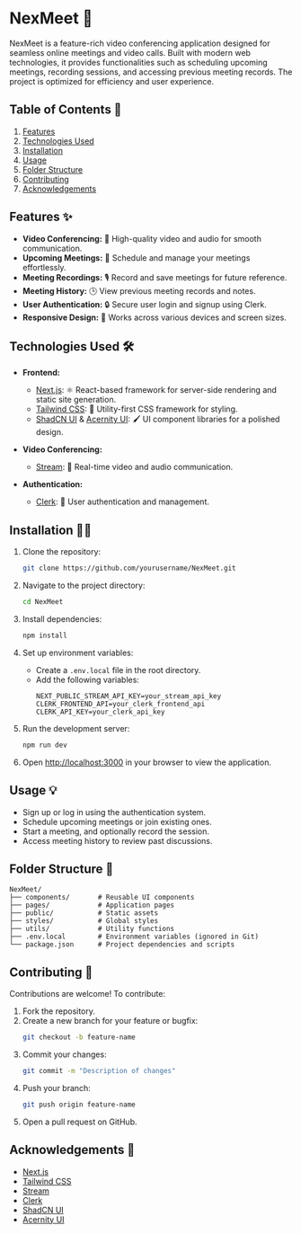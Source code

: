 # NexMeet 🚀

NexMeet is a feature-rich video conferencing application designed for seamless online meetings and video calls. Built with modern web technologies, it provides functionalities such as scheduling upcoming meetings, recording sessions, and accessing previous meeting records. The project is optimized for efficiency and user experience.

## Table of Contents 📖

1. [Features](#features)
2. [Technologies Used](#technologies-used)
3. [Installation](#installation)
4. [Usage](#usage)
5. [Folder Structure](#folder-structure)
6. [Contributing](#contributing)
7. [Acknowledgements](#acknowledgements)

## Features ✨

- **Video Conferencing:** 🎥 High-quality video and audio for smooth communication.
- **Upcoming Meetings:** 📅 Schedule and manage your meetings effortlessly.
- **Meeting Recordings:** 🎙️ Record and save meetings for future reference.
- **Meeting History:** 🕒 View previous meeting records and notes.
- **User Authentication:** 🔒 Secure user login and signup using Clerk.
- **Responsive Design:** 📱 Works across various devices and screen sizes.

## Technologies Used 🛠️

- **Frontend:**
  - [Next.js](https://nextjs.org/): ⚛️ React-based framework for server-side rendering and static site generation.
  - [Tailwind CSS](https://tailwindcss.com/): 🎨 Utility-first CSS framework for styling.
  - [ShadCN UI](https://shadcn.dev/) & [Acernity UI](https://acernityui.com/): 🖌️ UI component libraries for a polished design.

- **Video Conferencing:**
  - [Stream](https://getstream.io/): 📡 Real-time video and audio communication.

- **Authentication:**
  - [Clerk](https://clerk.dev/): 🔐 User authentication and management.

## Installation 🧑‍💻

1. Clone the repository:
   ```bash
   git clone https://github.com/yourusername/NexMeet.git
   ```

2. Navigate to the project directory:
   ```bash
   cd NexMeet
   ```

3. Install dependencies:
   ```bash
   npm install
   ```

4. Set up environment variables:
   - Create a `.env.local` file in the root directory.
   - Add the following variables:
     ```env
     NEXT_PUBLIC_STREAM_API_KEY=your_stream_api_key
     CLERK_FRONTEND_API=your_clerk_frontend_api
     CLERK_API_KEY=your_clerk_api_key
     ```

5. Run the development server:
   ```bash
   npm run dev
   ```

6. Open [http://localhost:3000](http://localhost:3000) in your browser to view the application.

## Usage 💡

- Sign up or log in using the authentication system.
- Schedule upcoming meetings or join existing ones.
- Start a meeting, and optionally record the session.
- Access meeting history to review past discussions.

## Folder Structure 📂

```
NexMeet/
├── components/       # Reusable UI components
├── pages/            # Application pages
├── public/           # Static assets
├── styles/           # Global styles
├── utils/            # Utility functions
├── .env.local        # Environment variables (ignored in Git)
└── package.json      # Project dependencies and scripts
```

## Contributing 🤝

Contributions are welcome! To contribute:

1. Fork the repository.
2. Create a new branch for your feature or bugfix:
   ```bash
   git checkout -b feature-name
   ```
3. Commit your changes:
   ```bash
   git commit -m "Description of changes"
   ```
4. Push your branch:
   ```bash
   git push origin feature-name
   ```
5. Open a pull request on GitHub.

## Acknowledgements 🙌

- [Next.js](https://nextjs.org/)
- [Tailwind CSS](https://tailwindcss.com/)
- [Stream](https://getstream.io/)
- [Clerk](https://clerk.com/docs)
- [ShadCN UI](https://ui.shadcn.com/)
- [Acernity UI](https://ui.aceternity.com/)
